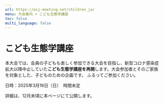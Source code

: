 ```yaml
---
url: https://esj-meeting.net/children_ja/
menu: 大会案内 > こども生態学講座
toc: false
multi_language: false
---
```


# こども生態学講座

本大会では、会員の子どもも楽しく参加できる大会を目指し、新型コロナ感染症拡大以降中止していた**こども生態学講座を再開**します。大会参加者とそのご家族を対象とした、子どものための企画です。 ふるってご参加ください。

日時：2025年3月16日（日）　時間未定

詳細は、12月末頃に本ページにて公開します。
